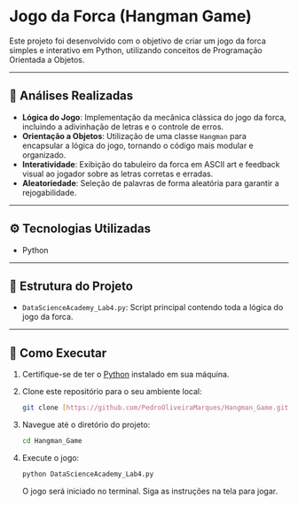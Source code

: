 # Jogo da Forca (Hangman Game)

Este projeto foi desenvolvido com o objetivo de criar um jogo da forca simples e interativo em Python, utilizando conceitos de Programação Orientada a Objetos.

---

## 📝 Análises Realizadas

* **Lógica do Jogo**: Implementação da mecânica clássica do jogo da forca, incluindo a adivinhação de letras e o controle de erros.
* **Orientação a Objetos**: Utilização de uma classe `Hangman` para encapsular a lógica do jogo, tornando o código mais modular e organizado.
* **Interatividade**: Exibição do tabuleiro da forca em ASCII art e feedback visual ao jogador sobre as letras corretas e erradas.
* **Aleatoriedade**: Seleção de palavras de forma aleatória para garantir a rejogabilidade.

---

## ⚙️ Tecnologias Utilizadas

* Python

---

## 📁 Estrutura do Projeto
* `DataScienceAcademy_Lab4.py`: Script principal contendo toda a lógica do jogo da forca.

---

## 🚀 Como Executar

1.  Certifique-se de ter o [Python](https://www.python.org/downloads/) instalado em sua máquina.
2.  Clone este repositório para o seu ambiente local:
    ```bash
    git clone [https://github.com/PedroOliveiraMarques/Hangman_Game.git](https://github.com/PedroOliveiraMarques/Hangman_Game.git)
    ```
3.  Navegue até o diretório do projeto:
    ```bash
    cd Hangman_Game
    ```
4.  Execute o jogo:
    ```bash
    python DataScienceAcademy_Lab4.py
    ```

    O jogo será iniciado no terminal. Siga as instruções na tela para jogar.
